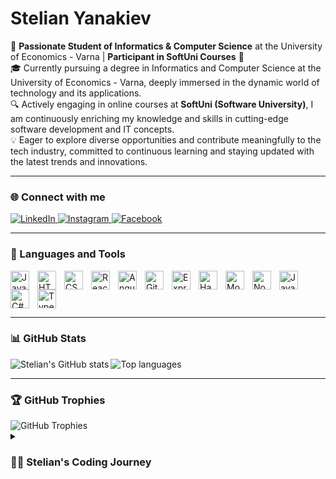# Stelian Yanakiev

🚀 **Passionate Student of Informatics & Computer Science** at the University of Economics - Varna | **Participant in SoftUni Courses** 🌟  
🎓 Currently pursuing a degree in Informatics and Computer Science at the University of Economics - Varna, deeply immersed in the dynamic world of technology and its applications.  
🔍 Actively engaging in online courses at **SoftUni (Software University)**, I am continuously enriching my knowledge and skills in cutting-edge software development and IT concepts.  
💡 Eager to explore diverse opportunities and contribute meaningfully to the tech industry, committed to continuous learning and staying updated with the latest trends and innovations.  

---

### 🌐 Connect with me

<p align="left">
   <a href="https://www.linkedin.com/in/stelian-yanakiev-6ba057168/" target="_blank">
      <img alt="LinkedIn" title="Connect on LinkedIn" src="https://img.shields.io/badge/LinkedIn-Connect-blue?style=for-the-badge&logo=linkedin&logoColor=white&labelColor=0A66C2"/>
   </a>
   <a href="https://www.instagram.com/stelian_yanakiev/" target="_blank">
      <img alt="Instagram" title="Follow on Instagram" src="https://img.shields.io/badge/Instagram-Follow-DD2A7B?style=for-the-badge&logo=instagram&logoColor=white&labelColor=C13584"/>
   </a>
   <a href="https://www.facebook.com/stelian.yanakiev" target="_blank">
      <img alt="Facebook" title="Follow on Facebook" src="https://img.shields.io/badge/Facebook-Follow-1877F2?style=for-the-badge&logo=facebook&logoColor=white&labelColor=4267B2"/>
   </a>
</p>

---

### 🧰 Languages and Tools

<p>
  <img align="left" alt="JavaScript" width="30px" style="padding-right:10px;" src="https://cdn.jsdelivr.net/gh/devicons/devicon/icons/javascript/javascript-plain.svg" />
  <img align="left" alt="HTML" width="30px" style="padding-right:10px;" src="https://cdn.jsdelivr.net/gh/devicons/devicon/icons/html5/html5-plain.svg" />
  <img align="left" alt="CSS" width="30px" style="padding-right:10px;" src="https://cdn.jsdelivr.net/gh/devicons/devicon/icons/css3/css3-plain.svg" />
  <img align="left" alt="React" width="30px" style="padding-right:10px;" src="https://cdn.jsdelivr.net/gh/devicons/devicon/icons/react/react-original.svg" />
  <img align="left" alt="Angular" width="30px" style="padding-right:10px;" src="https://cdn.jsdelivr.net/gh/devicons/devicon/icons/angularjs/angularjs-plain.svg" />
  <img align="left" alt="GitHub" width="30px" style="padding-right:10px;" src="https://mauigamestudio.com/wp-content/uploads/2022/08/Github-desktop-logo-symbol.svg-1024x1024.png"/>
  <img align="left" alt="Express" width="30px" style="padding-right:10px;" src="https://cdn.prod.website-files.com/609bc2fa29b6d5b7f44a2785/647743f51bc76753239a8bc6_expressjs-logo.webp" />
  <img align="left" alt="Handlebars" width="30px" style="padding-right:10px;" src="https://avatars.githubusercontent.com/u/19378685?s=280&v=4" />
  <img align="left" alt="MongoDB" width="30px" style="padding-right:10px;" src="https://cdn.jsdelivr.net/gh/devicons/devicon/icons/mongodb/mongodb-original.svg" />
  <img align="left" alt="NodeJS" width="30px" style="padding-right:10px;" src="https://cdn.jsdelivr.net/gh/devicons/devicon/icons/nodejs/nodejs-original.svg" />
  <img align="left" alt="Java" width="30px" style="padding-right:10px;" src="https://cdn.jsdelivr.net/gh/devicons/devicon/icons/java/java-original.svg" />
  <img align="left" alt="C#" width="30px" style="padding-right:10px;" src="https://cdn.jsdelivr.net/gh/devicons/devicon/icons/csharp/csharp-original.svg" />
  <img align="left" alt="TypeScript" width="30px" style="padding-right:10px;" src="https://cdn.jsdelivr.net/gh/devicons/devicon/icons/typescript/typescript-plain.svg" />
<br clear="left" />

<hr />

### 📊 GitHub Stats

<p>
<img align="left" src="https://github-readme-stats.vercel.app/api?username=StelianY11&show_icons=true&theme=vision-friendly-dark" alt="Stelian's GitHub stats" />
<img align="left" src="https://github-readme-stats.vercel.app/api/top-langs/?username=StelianY11&layout=compact&hide_border=false&border_color=ffffff&theme=vision-friendly-dark" alt="Top languages" />
</p>
<br clear="left" />

---

### 🏆 GitHub Trophies

<img align="center" src="https://github-profile-trophy.vercel.app/?username=StelianY11&theme=vision-friendly-dark&no-frame=true&row=1&column=6" alt="GitHub Trophies" />


<details>
 <summary><h3>👨‍💻 Stelian's Coding Journey</h3></summary>
   ...

